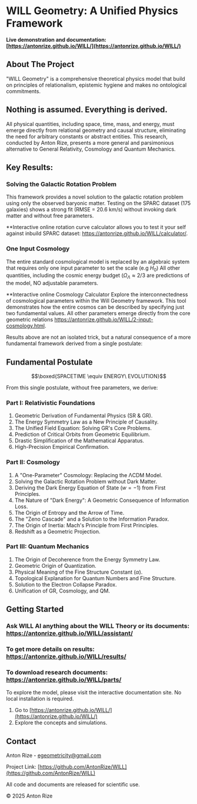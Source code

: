 # WILL Geometry: A Unified Physics Framework

**Live demonstration and documentation: [https://antonrize.github.io/WILL/](https://antonrize.github.io/WILL/)**

## About The Project

"WILL Geometry" is a comprehensive theoretical physics model that build on principles of relationalism, epistemic hygiene and makes no ontological commitments. 

## Nothing is assumed. Everything is derived.

All physical quantities, including space, time, mass, and energy, must emerge directly from relational geometry and causal structure, eliminating the need for arbitrary constants or abstract entities.
This research, conducted by Anton Rize, presents a more general and parsimonious alternative to General Relativity, Cosmology and Quantum Mechanics.

## Key Results:

### Solving the Galactic Rotation Problem

This framework provides a novel solution to the galactic rotation problem using only the observed baryonic matter. Testing on the SPARC dataset (175 galaxies) shows a strong fit (RMSE = 20.6 km/s) without invoking dark matter and without free parameters.
 
**Interactive online rotation curve calculator allows you to test it your self against inbuild SPARC dataset: https://antonrize.github.io/WILL/calculator/.

### One Input Cosmology

 The entire standard cosmological model is replaced by an algebraic system that requires only one input parameter to set the scale (e.g $H_{0}$) All other quantities, including the cosmic energy budget ($\Omega_{\Lambda} \approx 2 / 3$ are predictions of the model, NO adjustable parameters.

**Interactive online Cosmology Calculator Explore the interconnectedness of cosmological parameters within the Will Geometry framework. This tool demonstrates how the entire cosmos can be described by specifying just two fundamental values. All other parameters emerge directly from the core geometric relations https://antonrize.github.io/WILL/2-input-cosmology.html.

Results above are not an isolated trick, but a natural consequence of a more fundamental framework derived from a single postulate:

## Fundamental Postulate

$$\boxed{SPACETIME \equiv  ENERGY\ EVOLUTION}$$
 
From this single postulate, without free parameters, we derive:

### Part I: Relativistic Foundations
1. Geometric Derivation of Fundamental Physics (SR & GR).
2. The Energy Symmetry Law as a New Principle of Causality.
3. The Unified Field Equation: Solving GR's Core Problems.
4. Prediction of Critical Orbits from Geometric Equilibrium.
5. Drastic Simplification of the Mathematical Apparatus.
6. High-Precision Empirical Confirmation.

### Part II: Cosmology   
1. A "One-Parameter" Cosmology: Replacing the ΛCDM Model.   
2. Solving the Galactic Rotation Problem without Dark Matter.
3. Deriving the Dark Energy Equation of State ($w = - 1$) from First Principles.
4. The Nature of "Dark Energy": A Geometric Consequence of Information Loss.
5. The Origin of Entropy and the Arrow of Time.
6. The "Zeno Cascade" and a Solution to the Information Paradox.
7. The Origin of Inertia: Mach's Principle from First Principles.
8. Redshift as a Geometric Projection.

### Part III: Quantum Mechanics
1. The Origin of Decoherence from the Energy Symmetry Law.
2. Geometric Origin of Quantization.
3. Physical Meaning of the Fine Structure Constant ($\alpha$).
4. Topological Explanation for Quantum Numbers and Fine Structure.
5. Solution to the Electron Collapse Paradox.
6. Unification of GR, Cosmology, and QM.

## Getting Started

### Ask WILL AI anything about the WILL Theory or its documents: https://antonrize.github.io/WILL/assistant/

### To get more details on results: https://antonrize.github.io/WILL/results/

### To download research documents: https://antonrize.github.io/WILL/parts/ 


To explore the model, please visit the interactive documentation site. No local installation is required.
1. Go to [https://antonrize.github.io/WILL/](https://antonrize.github.io/WILL/)
2. Explore the concepts and simulations.

## Contact

Anton Rize - [egeometricity@gmail.com](mailto:anton.rize@email.com) 

Project Link: [https://github.com/AntonRize/WILL](https://github.com/AntonRize/WILL)



All code and documents are released for scientific use.

© 2025 Anton Rize
